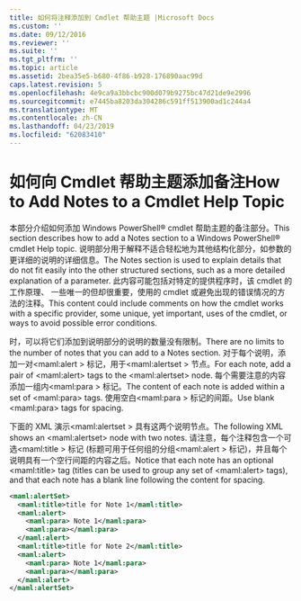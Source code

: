 ```yaml
---
title: 如何将注释添加到 Cmdlet 帮助主题 |Microsoft Docs
ms.custom: ''
ms.date: 09/12/2016
ms.reviewer: ''
ms.suite: ''
ms.tgt_pltfrm: ''
ms.topic: article
ms.assetid: 2bea35e5-b680-4f86-b928-176890aac99d
caps.latest.revision: 5
ms.openlocfilehash: 4e9ca9a3bbcbc900d079b9275bc47d21de9e2996
ms.sourcegitcommit: e7445ba8203da304286c591ff513900ad1c244a4
ms.translationtype: MT
ms.contentlocale: zh-CN
ms.lasthandoff: 04/23/2019
ms.locfileid: "62083410"
---
```

# <a name="how-to-add-notes-to-a-cmdlet-help-topic"></a><span data-ttu-id="97c89-102">如何向 Cmdlet 帮助主题添加备注</span><span class="sxs-lookup"><span data-stu-id="97c89-102">How to Add Notes to a Cmdlet Help Topic</span></span>

<span data-ttu-id="97c89-103">本部分介绍如何添加 Windows PowerShell® cmdlet 帮助主题的备注部分。</span><span class="sxs-lookup"><span data-stu-id="97c89-103">This section describes how to add a Notes section to a Windows PowerShell® cmdlet Help topic.</span></span> <span data-ttu-id="97c89-104">说明部分用于解释不适合轻松地为其他结构化部分，如参数的更详细的说明的详细信息。</span><span class="sxs-lookup"><span data-stu-id="97c89-104">The Notes section is used to explain details that do not fit easily into the other structured sections, such as a more detailed explanation of a parameter.</span></span> <span data-ttu-id="97c89-105">此内容可能包括对特定的提供程序时，该 cmdlet 的工作原理、 一些唯一的但却很重要，使用的 cmdlet 或避免出现的错误情况的方法的注释。</span><span class="sxs-lookup"><span data-stu-id="97c89-105">This content could include comments on how the cmdlet works with a specific provider, some unique, yet important, uses of the cmdlet, or ways to avoid possible error conditions.</span></span>

<span data-ttu-id="97c89-106">时，可以将它们添加到说明部分的说明的数量没有限制。</span><span class="sxs-lookup"><span data-stu-id="97c89-106">There are no limits to the number of notes that you can add to a Notes section.</span></span> <span data-ttu-id="97c89-107">对于每个说明，添加一对\<maml:alert > 标记，用于\<maml:alertset > 节点。</span><span class="sxs-lookup"><span data-stu-id="97c89-107">For each note, add a pair of \<maml:alert> tags to the \<maml:alertset> node.</span></span> <span data-ttu-id="97c89-108">每个需要注意的内容添加一组内\<maml:para > 标记。</span><span class="sxs-lookup"><span data-stu-id="97c89-108">The content of each note is added within a set of \<maml:para> tags.</span></span> <span data-ttu-id="97c89-109">使用空白\<maml:para > 标记的间距。</span><span class="sxs-lookup"><span data-stu-id="97c89-109">Use blank \<maml:para> tags for spacing.</span></span>

<span data-ttu-id="97c89-110">下面的 XML 演示\<maml:alertset > 具有这两个说明节点。</span><span class="sxs-lookup"><span data-stu-id="97c89-110">The following XML shows an \<maml:alertset> node with two notes.</span></span> <span data-ttu-id="97c89-111">请注意，每个注释包含一个可选\<maml:title > 标记 (标题可用于任何组的分组\<maml:alert > 标记)，并且每个说明具有一个空行间距的内容之后。</span><span class="sxs-lookup"><span data-stu-id="97c89-111">Notice that each note has an optional \<maml:title> tag (titles can be used to group any set of \<maml:alert> tags), and that each note has a blank line following the content for spacing.</span></span>

```xml
<maml:alertSet>
  <maml:title>title for Note 1</maml:title>
  <maml:alert>
    <maml:para> Note 1</maml:para>
    <maml:para></maml:para>
  </maml:alert>
  <maml:title>title for Note 2</maml:title>
  <maml:alert>
    <maml:para> Note 1</maml:para>
    <maml:para></maml:para>
  </maml:alert>
</maml:alertSet>
```



